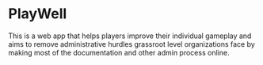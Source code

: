 # PlayWell

This is a web app that helps players improve their individual gameplay and aims to remove administrative hurdles grassroot level organizations face by making most of the documentation and other admin process online.
